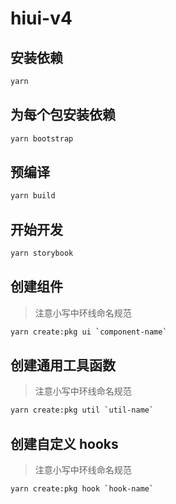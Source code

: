 # hiui-v4

## 安装依赖

```sh
yarn
```
## 为每个包安装依赖

```sh
yarn bootstrap
```

## 预编译

```sh
yarn build
```

## 开始开发

```sh
yarn storybook
```

## 创建组件

> 注意小写中环线命名规范

```sh
yarn create:pkg ui `component-name`
```

## 创建通用工具函数

> 注意小写中环线命名规范

```sh
yarn create:pkg util `util-name`
```

## 创建自定义 hooks

> 注意小写中环线命名规范

```sh
yarn create:pkg hook `hook-name`
```
